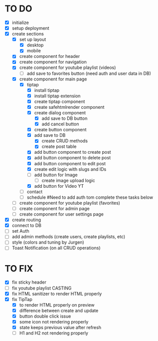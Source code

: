 # TO DO

- [x] initialize
- [x] setup deployment
- [x] create sections
  - [x] set up layout
    - [x] desktop
    - [x] mobile
  - [x] create component for header
  - [x] create component for navigation
  - [x] create component for youtube playlist (videos)
    - [ ] add save to favorites button (need auth and user data in DB)
  - [x] create component for main page
    - [x] tiptap
      - [x] install tiptap
      - [x] install tiptap extension
      - [x] create tiptap component
      - [x] create safehtmlrender component
      - [x] create dialog component
        - [x] add save to DB button
        - [x] add cancel button
      - [x] create button component
      - [x] add save to DB
        - [x] create CRUD methods
        - [x] create post table
      - [x] add button component to create post
      - [x] add button component to delete post
      - [x] add button component to edit post
      - [x] create edit logic with slugs and IDs
      - [ ] add button for Image
        - [ ] create image upload logic
      - [x] add button for Video YT
    - [ ] contact
    - [ ] schedule
    #Need to add auth tom complete these tasks below
  - [ ] create component for youtube playlist (favorites)
  - [ ] create component for admin page
  - [ ] create component for user settings page
- [x] create routing
- [x] connect to DB
- [ ] set Auth
- [ ] add admin methods (create users, create playlists, etc)
- [ ] style (colors and tuning by Jurgen)
- [ ] Toast Notification (on all CRUD operations)

# TO FIX

- [x] fix sticky header
- [ ] fix youtube playlist CASTING
- [x] fix HTML sanitizer to render HTML properly
- [x] fix TipTap 
  - [x] to render HTML properly on preview
  - [x] difference between create and update
  - [x] button double click issue
  - [x] some icon not rendering properly
  - [x] state keeps previous value after refresh
  - [ ] H1 and H2 not rendering properly